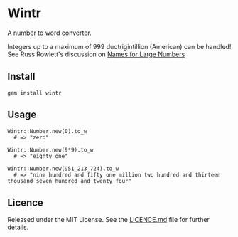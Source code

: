 # Wintr

A number to word converter.

Integers up to a maximum of 999 duotrigintillion (American) can be handled!  See Russ Rowlett's discussion on [Names for Large Numbers](http://www.unc.edu/~rowlett/units/large.html)

## Install

    gem install wintr

## Usage

    Wintr::Number.new(0).to_w
      # => "zero"

    Wintr::Number.new(9*9).to_w
      # => "eighty one"

    Wintr::Number.new(951_213_724).to_w
      # => "nine hundred and fifty one million two hundred and thirteen thousand seven hundred and twenty four"

## Licence

Released under the MIT License. See the [LICENCE.md](https://github.com/headleyra/wintr/blob/master/LICENCE.md) file for further details.


